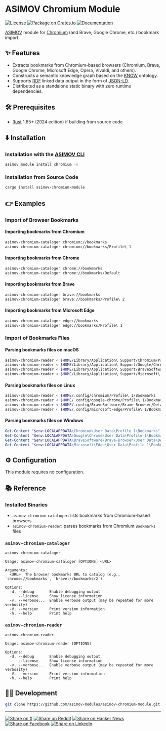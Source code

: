 # ASIMOV Chromium Module

[![License](https://img.shields.io/badge/license-Public%20Domain-blue.svg)](https://unlicense.org)
[![Package on Crates.io](https://img.shields.io/crates/v/asimov-chromium-module)](https://crates.io/crates/asimov-chromium-module)
[![Documentation](https://docs.rs/asimov-chromium-module/badge.svg)](https://docs.rs/asimov-chromium-module)

[ASIMOV] module for [Chromium] (and Brave, Google Chrome, etc.) bookmark import.

## ✨ Features

- Extracts bookmarks from Chromium-based browsers (Chromium, Brave, Google
  Chrome, Microsoft Edge, Opera, Vivaldi, and others).
- Constructs a semantic knowledge graph based on the [KNOW] ontology.
- Supports [RDF] linked data output in the form of [JSON-LD].
- Distributed as a standalone static binary with zero runtime dependencies.

## 🛠️ Prerequisites

- [Rust] 1.85+ (2024 edition) if building from source code

## ⬇️ Installation

### Installation with the [ASIMOV CLI]

```bash
asimov module install chromium -v
```

### Installation from Source Code

```bash
cargo install asimov-chromium-module
```

## 👉 Examples

### Import of Browser Bookmarks

#### Importing bookmarks from Chromium

```bash
asimov-chromium-cataloger chromium://bookmarks
asimov-chromium-cataloger chromium://bookmarks/Profile\ 1
```

#### Importing bookmarks from Chrome

```bash
asimov-chromium-cataloger chrome://bookmarks
asimov-chromium-cataloger chrome://bookmarks/Default
```

#### Importing bookmarks from Brave

```bash
asimov-chromium-cataloger brave://bookmarks
asimov-chromium-cataloger brave://bookmarks/Profile\ 2
```

#### Importing bookmarks from Microsoft Edge

```bash
asimov-chromium-cataloger edge://bookmarks
asimov-chromium-cataloger edge://bookmarks/Profile\ 1
```

### Import of Bookmarks Files

#### Parsing bookmarks files on macOS

```bash
asimov-chromium-reader < $HOME/Library/Application\ Support/Chromium/Profile\ 1/Bookmarks
asimov-chromium-reader < $HOME/Library/Application\ Support/Google/Chrome/Profile\ 1/Bookmarks
asimov-chromium-reader < $HOME/Library/Application\ Support/BraveSoftware/Brave-Browser/Default/Bookmarks
asimov-chromium-reader < $HOME/Library/Application\ Support/Microsoft\ Edge/Profile\ 1/Bookmarks
```

#### Parsing bookmarks files on Linux

```bash
asimov-chromium-reader < $HOME/.config/chromium/Profile\ 1/Bookmarks
asimov-chromium-reader < $HOME/.config/google-chrome/Profile\ 1/Bookmarks
asimov-chromium-reader < $HOME/.config/BraveSoftware/Brave-Browser/Default/Bookmarks
asimov-chromium-reader < $HOME/.config/microsoft-edge/Profile\ 1/Bookmarks
```

#### Parsing bookmarks files on Windows

```powershell
Get-Content "$env:LOCALAPPDATA\Chromium\User Data\Profile 1\Bookmarks" | asimov-chromium-reader
Get-Content "$env:LOCALAPPDATA\Google\Chrome\User Data\Profile 1\Bookmarks" | asimov-chromium-reader
Get-Content "$env:LOCALAPPDATA\BraveSoftware\Brave-Browser\User Data\Default\Bookmarks" | asimov-chromium-reader
Get-Content "$env:LOCALAPPDATA\Microsoft\Edge\User Data\Profile 1\Bookmarks" | asimov-chromium-reader
```

## ⚙ Configuration

This module requires no configuration.

## 📚 Reference

### Installed Binaries

- `asimov-chromium-cataloger`: lists bookmarks from Chromium-based browsers
- `asimov-chromium-reader`: parses bookmarks from Chromium `Bookmarks` files

### `asimov-chromium-cataloger`

```
asimov-chromium-cataloger

Usage: asimov-chromium-cataloger [OPTIONS] <URL>

Arguments:
  <URL>  The browser bookmarks URL to catalog (e.g., `chrome://bookmarks`, `brave://bookmarks/2`)

Options:
  -d, --debug       Enable debugging output
      --license     Show license information
  -v, --verbose...  Enable verbose output (may be repeated for more verbosity)
  -V, --version     Print version information
  -h, --help        Print help
```

### `asimov-chromium-reader`

```
asimov-chromium-reader

Usage: asimov-chromium-reader [OPTIONS]

Options:
  -d, --debug       Enable debugging output
      --license     Show license information
  -v, --verbose...  Enable verbose output (may be repeated for more verbosity)
  -V, --version     Print version information
  -h, --help        Print help
```

## 👨‍💻 Development

```bash
git clone https://github.com/asimov-modules/asimov-chromium-module.git
```

---

[![Share on X](https://img.shields.io/badge/share%20on-x-03A9F4?logo=x)](https://x.com/intent/post?url=https://github.com/asimov-modules/asimov-chromium-module&text=asimov-chromium-module)
[![Share on Reddit](https://img.shields.io/badge/share%20on-reddit-red?logo=reddit)](https://reddit.com/submit?url=https://github.com/asimov-modules/asimov-chromium-module&title=asimov-chromium-module)
[![Share on Hacker News](https://img.shields.io/badge/share%20on-hn-orange?logo=ycombinator)](https://news.ycombinator.com/submitlink?u=https://github.com/asimov-modules/asimov-chromium-module&t=asimov-chromium-module)
[![Share on Facebook](https://img.shields.io/badge/share%20on-fb-1976D2?logo=facebook)](https://www.facebook.com/sharer/sharer.php?u=https://github.com/asimov-modules/asimov-chromium-module)
[![Share on LinkedIn](https://img.shields.io/badge/share%20on-linkedin-3949AB?logo=linkedin)](https://www.linkedin.com/sharing/share-offsite/?url=https://github.com/asimov-modules/asimov-chromium-module)

[ASIMOV]: https://asimov.sh
[ASIMOV CLI]: https://cli.asimov.sh
[Chromium]: https://en.wikipedia.org/wiki/Chromium_(web_browser)
[JSON-LD]: https://json-ld.org
[KNOW]: https://know.dev
[RDF]: https://www.w3.org/TR/rdf12-primer/
[Rust]: https://rust-lang.org
